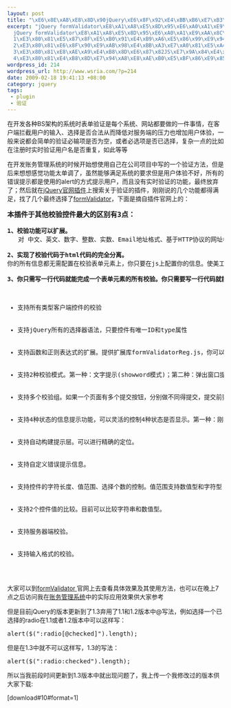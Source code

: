 ```yaml
--- 
layout: post
title: "\xE6\x8E\xA8\xE8\x8D\x90jQuery\xE6\x8F\x92\xE4\xBB\xB6\xE7\xB3\xBB\xE5\x88\x97\xE2\x80\x94\xE2\x80\x94\xE8\xA1\xA8\xE5\x8D\x95\xE9\xAA\x8C\xE8\xAF\x81formValidator"
excerpt: "jQuery formValidator\xE8\xA1\xA8\xE5\x8D\x95\xE6\xA0\xA1\xE9\xAA\x8C\xE6\x8F\x92\xE4\xBB\xB6\xEF\xBC\x8C\xE4\xBD\xA0\xE5\x8F\xAA\xE9\x9C\x80\xE8\xA6\x81\xE5\x86\x99\xE4\xB8\x80\xE8\xA1\x8C\xE4\xBB\xA3\xE7\xA0\x81\xE5\xB0\xB1\xE5\x8F\xAF\xE4\xBB\xA5\xE8\xBD\xBB\xE6\x9D\xBE\xE5\xAE\x9E\xE7\x8E\xB020\xE5\xA4\x9A\xE7\xA7\x8D\xE8\x84\x9A\xE6\x9C\xAC\xE6\x8E\xA7\xE5\x88\xB6\xEF\xBC\x8C\xE5\xAE\x9E\xE7\x8E\xB0\xE4\xBA\x86js\xE8\x84\x9A\xE6\x9C\xAC\xE4\xBA\x8E\xE9\xA1\xB5\xE9\x9D\xA2\xE7\x9A\x84\xE5\x88\x86\xE7\xA6\xBB\xE3\x80\x82\r\n\
  jQuery formValidator\xE8\xA1\xA8\xE5\x8D\x95\xE6\xA0\xA1\xE9\xAA\x8C\xE4\xBB\xA3\xE7\xA0\x81\xE7\x94\x9F\xE6\x88\x90\xE5\x99\xA8\xE6\x98\xAF\xE9\x92\x88\xE5\xAF\xB9jQuery formValidator\xE8\xA1\xA8\xE5\x8D\x95\xE6\xA0\xA1\xE9\xAA\x8C\xE6\x8F\x92\xE4\xBB\xB6ver2.4\xE7\x89\x88\xE6\x9C\xAC\xE6\x9D\xA5\xE5\x86\x99\xE7\x9A\x84\xE3\x80\x82\xE4\xB9\xA6\xE5\x86\x99\xE8\xBF\x99\xE4\xB8\xAA\xE7\x94\x9F\xE6\x88\x90\xE5\x99\xA8\xE7\x9A\x84\xE7\x9B\xAE\xE7\x9A\x84\xEF\xBC\x9A\r\n\
  1\xE3\x80\x81\xE5\x87\x8F\xE5\xB0\x91\xE4\xB9\xA6\xE5\x86\x99\xE9\x94\x99\xE8\xAF\xAF\xE3\x80\x82\xE4\xB8\xBB\xE8\xA6\x81\xE6\x98\xAF\xE9\x85\x8D\xE7\xBD\xAE\xE5\x8F\x82\xE6\x95\xB0\xE5\xAE\xB9\xE6\x98\x93\xE4\xB9\xA6\xE5\x86\x99\xE9\x94\x99\xE8\xAF\xAF\xEF\xBC\x8CJS\xE6\x98\xAF\xE8\xAE\xA4\xE5\xA4\xA7\xE5\xB0\x8F\xE5\x86\x99\xE3\x80\x82\r\n\
  2\xE3\x80\x81\xE6\x8F\x90\xE9\xAB\x98\xE4\xBB\xA3\xE7\xA0\x81\xE5\xA4\x8D\xE7\x94\xA8\xE6\x80\xA7\xE3\x80\x82\r\n\
  3\xE3\x80\x81\xE8\xAE\xA9\xE4\xB8\x8D\xE6\x87\x82JS\xE7\x9A\x84\xE4\xBA\xBA\xE6\x9B\xB4\xE5\xAE\xB9\xE6\x98\x93\xE4\xB8\x8A\xE6\x89\x8B\xE3\x80\x82\r\n\
  4\xE3\x80\x81\xE4\xB8\x8D\xE7\x94\xA8\xE8\xAE\xB0\xE5\xBF\x86\xE9\x85\x8D\xE7\xBD\xAE\xE5\x8F\x82\xE6\x95\xB0\xE3\x80\x82"
wordpress_id: 214
wordpress_url: http://www.wsria.com/?p=214
date: 2009-02-18 19:41:13 +08:00
category: jquery
tags: 
 - plugin
 - 验证
---
```

在开发各种BS架构的系统时表单验证是每个系统、网站都要做的一件事情，在客户端拦截用户的输入、选择是否合法从而降低对服务端的压力也增加用户体验，一般来说都会简单的验证必输项是否为空，或者必选项是否已选择，复杂一点的比如在注册时实时验证用户名是否重复，如此等等

在开发账务管理系统的时候开始想使用自己在公司项目中写的一个验证方法，但是后来想想感觉功能太单调了，虽然能够满足系统的要求但是用户体验不好，所有的错误提示都是使用的alert的方式提示用户，而且没有实时验证的功能，最终放弃了；然后就在<a href="http://plugins.jquery.com/" target="_blank">jQuery官网插件</a>上搜索关于验证的插件，刚刚说的几个功能都得满足，找了几个最终选择了<a href="http://www.yhuan.com/formvalidator/index.html?from=www.wsria.com" target="_blank">formValidator</a>，下面是摘自插件官网上的：

<!--more-->
<pre><span style="font-size: large;"><strong>本插件于其他校验控件最大的区别有3点：</strong></span>

<strong>1、校验功能可以扩展。</strong>
<strong> </strong><strong> </strong> 对 中文、英文、数字、整数、实数、Email地址格式、基于HTTP协议的网址格式、电话号码格式、手机号码格式、货币格式、邮政编码、身份证号码、QQ号 码、日期等等这些控制，别的表单校验控件是代码里写死的，而formValidator是通过外部js文件来扩展的，<span style="color: #ff0000;"><em>你可以通过写正则表达式和函数来无限的扩展这些功能</em></span>。

<strong>2、实现了校验代码于html代码的完全分离。</strong>
你的所有信息都无需配置在校验表单元素上，你只要在js上配置你的信息。使美工（界面）和javascript工程师的工作不交织在一起

<strong>3、你只需写一行代码就能完成一个表单元素的所有校验。你只需要写一行代码就能完成一下所有的控制</strong>
<ul>
	<li>支持所有类型客户端控件的校验</li>
	<li>支持jQuery所有的选择器语法，只要控件有唯一ID和type属性</li>
	<li>支持函数和正则表达式的扩展。提供扩展库formValidatorReg.js，你可以自由的添加、修改里面的内容。</li>
	<li>支持2种校验模式。第一种：文字提示(showword模式)；第二种：弹出窗口提示(showalert模式)</li>
	<li>支持多个校验组。如果一个页面有多个提交按钮，分别做不同得提交，提交前要做不同的校验，所以你得用到校验组的功能。</li>
	<li>支持4种状态的信息提示功能，可以灵活的控制4种状态是否显示。第一种：刚打开网页的时候进行提示；第二种：获得焦点的时候进行提示；第三种：失去焦点时，校验成功时候的提示；第四种：失去焦点时，校验失败的错误提示。</li>
	<li>支持自动构建提示层。可以进行精确的定位。</li>
	<li>支持自定义错误提示信息。</li>
	<li>支持控件的字符长度、值范围、选择个数的控制。值范围支持数值型和字符型；选择的个数支持radio/checkbox/select三种控件</li>
	<li>支持2个控件值的比较。目前可以比较字符串和数值型。</li>
	<li>支持服务器端校验。</li>
	<li>支持输入格式的校验。</li>
</ul>
</pre>
大家可以到<a href="http://www.yhuan.com/formvalidator/index.html?from=www.wsria.com" target="_blank">formValidator </a>官网上去查看具体效果及其使用方法，也可以在晚上7点之后访问我在<a href="http://yanhonglei.gicp.net/finance/" target="_blank">账务管理系统</a>中的实际应用效果供大家参考

但是目前jQuery的版本更新到了1.3弃用了1.1和1.2版本中@写法，例如选择一个已选择的radio在1.1或者1.2版本中可以这样写：
<pre class="brush: js" line="1">alert($(":radio[@checked]").length);</pre>
但是在1.3中就不可以这样写，1.3的写法：
<pre class="brush: js" line="1">alert($(":radio:checked").length);</pre>
所以当我前段时间更新到1.3版本中就出现问题了，我上传一个我修改过的版本供大家下载:

[download#10#format=1]

